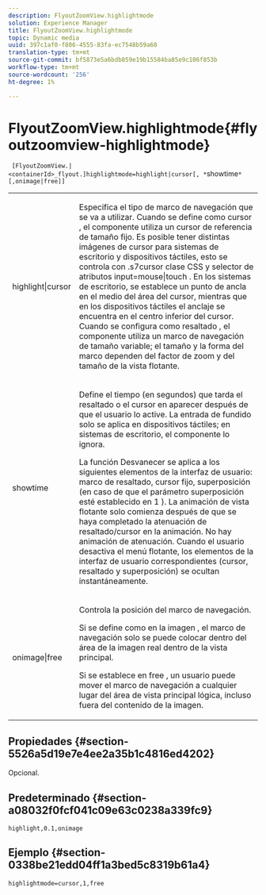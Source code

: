 ```yaml
---
description: FlyoutZoomView.highlightmode
solution: Experience Manager
title: FlyoutZoomView.highlightmode
topic: Dynamic media
uuid: 397c1af0-f806-4555-83fa-ec7548b59a60
translation-type: tm+mt
source-git-commit: bf5873e5a6bdb859e19b15584ba85e9c106f853b
workflow-type: tm+mt
source-wordcount: '256'
ht-degree: 1%

---
```



# FlyoutZoomView.highlightmode{#flyoutzoomview-highlightmode}

` [FlyoutZoomView.|<containerId>_flyout.]highlightmode=highlight|cursor[, *`showtime`*[,onimage|free]]`

<table id="table_C6F4C663099F40698874731590A22924"> 
 <tbody> 
  <tr> 
   <td colname="col1"> <p> <span class="codeph"> highlight|cursor  </span> </p> </td> 
   <td colname="col2"> <p> Especifica el tipo de marco de navegación que se va a utilizar. Cuando se define como <span class="codeph"> cursor </span>, el componente utiliza un cursor de referencia de tamaño fijo. Es posible tener distintas imágenes de cursor para sistemas de escritorio y dispositivos táctiles, esto se controla con <span class="codeph"> .s7cursor </span> clase CSS y <span class="codeph"> selector de atributos input=mouse|touch </span>. En los sistemas de escritorio, se establece un punto de ancla en el medio del área del cursor, mientras que en los dispositivos táctiles el anclaje se encuentra en el centro inferior del cursor. Cuando se configura como <span class="codeph"> resaltado </span>, el componente utiliza un marco de navegación de tamaño variable; el tamaño y la forma del marco dependen del factor de zoom y del tamaño de la vista flotante. </p> </td> 
  </tr> 
  <tr> 
   <td colname="col1"> <p> <span class="codeph"> <span class="varname"> showtime  </span> </span> </p> </td> 
   <td colname="col2"> <p> Define el tiempo (en segundos) que tarda el resaltado o el cursor en aparecer después de que el usuario lo active. La entrada de fundido solo se aplica en dispositivos táctiles; en sistemas de escritorio, el componente lo ignora. </p> <p>La función Desvanecer se aplica a los siguientes elementos de la interfaz de usuario: marco de resaltado, cursor fijo, superposición (en caso de que el parámetro <span class="codeph"> superposición </span> esté establecido en <span class="codeph"> 1 </span>). La animación de vista flotante solo comienza después de que se haya completado la atenuación de resaltado/cursor en la animación. No hay animación de atenuación. Cuando el usuario desactiva el menú flotante, los elementos de la interfaz de usuario correspondientes (cursor, resaltado y superposición) se ocultan instantáneamente. </p> </td> 
  </tr> 
  <tr> 
   <td colname="col1"> <p> <span class="codeph"> onimage|free  </span> </p> </td> 
   <td colname="col2"> <p> Controla la posición del marco de navegación. </p> <p>Si se define como <span class="codeph"> en la imagen </span>, el marco de navegación solo se puede colocar dentro del área de la imagen real dentro de la vista principal. </p> <p>Si se establece en <span class="codeph"> free </span>, un usuario puede mover el marco de navegación a cualquier lugar del área de vista principal lógica, incluso fuera del contenido de la imagen. </p> </td> 
  </tr> 
 </tbody> 
</table>

## Propiedades {#section-5526a5d19e7e4ee2a35b1c4816ed4202}

Opcional.

## Predeterminado {#section-a08032f0fcf041c09e63c0238a339fc9}

`highlight,0.1,onimage`

## Ejemplo {#section-0338be21edd04ff1a3bed5c8319b61a4}

`highlightmode=cursor,1,free`
